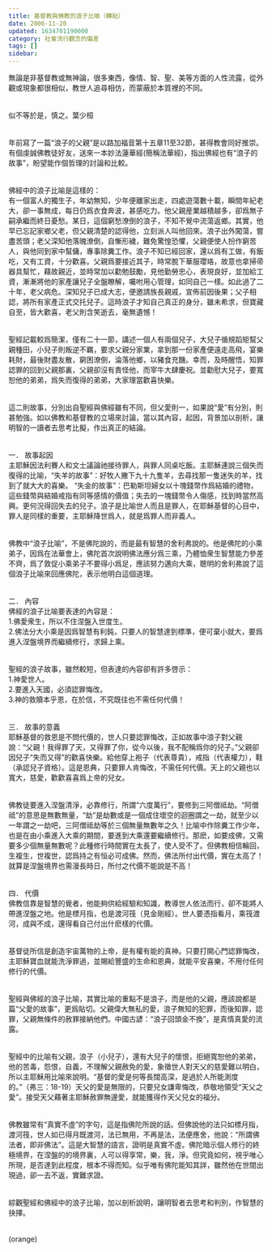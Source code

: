 ```yaml
---
title: 基督教與佛教的浪子比喻（轉貼）
date: 2006-11-20
updated: 1634701190000
category: 社會流行觀念的偏差
tags: []
sidebar: 
---
```


<p>無論是非基督教或無神論，很多東西，像情、智、聖、美等方面的人性流露，從外觀或現象都很相似，教世人追尋相仿，而蒙蔽於本質裡的不同。<br/><br/><br/>似不等於是，慎之。<!--more-->葉少桓 <br/><br/><br/>年前寫了一篇“浪子的父親”是以路加福音第十五章11至32節，甚得教會同好推崇。有個虔誠佛教徒好友，送來一本妙法蓮華經(簡稱法華經)，指出佛經也有“浪子的故事”，盼望能作個哲理的討論和比較。 　　 <br/><br/><br/>佛經中的浪子比喻是這樣的： 　　 <br/>有一個富人的獨生子，年幼無知，少年便離家出走，四處遊蕩數十載，瞬間年紀老大，卻一事無成，每日仍爲衣食奔波，甚感吃力。他父親産業越積越多，卻爲無子嗣承繼而終日憂愁。某日，這個窮愁潦倒的浪子，不知不覺中流蕩返鄉。其實，他早已忘記家鄉父老，但父親清楚的認得他，立刻派人叫他回來。浪子出外闖蕩，嘗盡苦頭；老父深知他落魄潦倒，自慚形穢，難免驚惶恐懼，父親便使人扮作窮苦人，與他同到家中幫傭，專事除糞工作。浪子不知已經回家，還以爲有工做，有飯吃，又有工資，十分歡喜。父親爲要接近其子，時常脫下華服瓔珞，故意也拿掃帚器具幫忙，藉故親近，並時常加以勸勉鼓勵，見他勤勞忠心，表現良好，並加給工資，漸漸將他的家產讓兒子全盤瞭解，囑咐用心管理，如同自己一樣。如此過了二十年，老父病危。深知兒子已成大志，便邀請族長親戚，宣佈前因後果；父子相認，將所有家產正式交托兒子。這時浪子才知自己真正的身分，雖未希求，但寶藏自至，皆大歡喜，老父則含笑逝去，毫無遺憾！ 　<br/><br/><br/>聖經記載較爲簡潔，僅有二十一節，講述一個人有兩個兒子，大兒子循規蹈矩幫父親種田，小兒子則叛逆不羈，要求父親分家業，拿到那一份家產便遠走高飛，宴樂耗財，最後財盡友散，窮困潦倒，淪落他鄉，以豬食充饑。幸而，及時醒悟，知罪認罪的回到父親那裏，父親卻沒有責怪他，而宰牛大肆慶祝。並勸慰大兒子，要寬恕他的弟弟，爲失而復得的弟弟，大家理當歡喜快樂。 　<br/><br/><br/>這二則故事，分別出自聖經與佛經雖有不同，但父愛則一，如果說“愛”有分別，則甚勉強。如以佛教和基督教的立場來討論，當以其內容，起因，背景加以剖析，讓明智的一讀者去思考比擬，作出真正的結論。<br/><br/><br/> 一． 故事起因 　　<br/>主耶穌因法利賽人和文士議論祂接待罪人，與罪人同桌吃飯。主耶穌連說三個失而復得的比喻，“失羊的故事”：好牧人撇下九十九隻羊，去尋找那一隻迷失的羊，找到了就大大的喜樂。 “失金的故事”：巴勒斯坦婦女以十塊錢幣作爲結婚的禮物，這些錢幣與結婚戒指有同等感情的價值；失去的一塊錢幣令人傷感，找到時當然高興。更何況得回失去的兒子。浪子是比喻世人而且是罪人，在耶穌基督的心目中，罪人是同樣的重要，主耶穌降世爲人，就是爲罪人而非義人。 <br/><br/><br/>佛教中“浪子比喻”，不是佛陀說的，而是最有智慧的舍利弗說的。他是佛陀的小乘弟子，因爲在法華會上，佛陀首次說明佛法應分爲三乘，乃體恤衆生智慧能力參差不齊，爲了敦促小乘弟子不要得小爲足，應該努力邁向大乘，聰明的舍利弗說了這個浪子比喻來回應佛陀，表示他明白這個道理。 <br/><br/><br/>二． 內容<br/>佛經的浪子比喻要表達的內容是：<br/> 1.佛愛衆生，所以不住涅盤入世度生。　<br/> 2.佛法分大小乘是因爲智慧有利鈍，只要人的智慧達到標準，便可棄小就大，要爲進入涅盤境界而繼續修行，求歸上乘。 　　<br/><br/><br/>聖經的浪子故事，雖然較短，但表達的內容卻有許多啓示：<br/> 1.神愛世人。<br/> 2.要進入天國，必須認罪悔改。<br/> 3.神的救贖本乎恩，在於信，不究既往也不需任何代價！<br/><br/><br/> 三． 故事的意義 　 　<br/>耶穌基督的救恩是不問代價的，世人只要認罪悔改，正如故事中浪子對父親說：“父親！我得罪了天，又得罪了你，從今以後，我不配稱爲你的兒子。”父親卻因兒子“失而又得”的歡喜快樂。給他穿上袍子（代表尊貴），戒指（代表權力），鞋（承認兒子資格）。這是恩典，只要罪人肯悔改，不需任何代價。天上的父親也以寬大，慈愛，歡歡喜喜爲上帝的兒女。 　 <br/><br/><br/>佛教徒要進入涅盤清淨，必靠修行，所謂“六度萬行”，要修到三阿僧祗劫。“阿僧祗”的意思是無數無量，“劫”是劫數或是一個成住壞空的迴圈謂之一劫，就至少以一年謂之一劫吧，三阿僧祗劫等於三個無量無數年之久！比喻中作除糞工作少年，也是在由小乘進入大乘的期間，要進到大乘還要繼續修行。那麽，如要成佛，又需要多少個無量無數呢？此種修行時間實在太長了，使人受不了。但佛教相信輪回，生複生，世複世，認爲持之有恒必可成佛。然而，佛法所付出代價，實在太高了！就算是涅盤境界也需漫長時日，所付之代價不能說是不高！<br/><br/><br/> 四． 代價<br/>佛教信靠是智慧的覺者，他能夠供給經驗和知識，教導世人依法而行，卻不能將人帶進涅盤之地。他是標月指，也是渡河筏（見金剛經）。世人要憑指看月，乘筏渡河，成與不成，還得看自己付出什麽樣的代價。 　 <br/><br/><br/>基督徒所信是創造宇宙萬物的上帝，是有權有能的真神。只要打開心門認罪悔改，主耶穌寶血就能洗淨罪過，並賜給豐盛的生命和恩典，就能平安喜樂，不用付任何修行的代價。<br/><br/><br/>聖經與佛經的浪子比喻，其實比喻的重點不是浪子，而是他的父親，應該說都是篇“父愛的故事”，更爲貼切。父親偉大無私的愛，浪子無知的犯罪，而後知罪，認罪，父親無條件的赦罪接納他們。中國古諺：“浪子回頭金不換”，是真情真愛的流露。 　　<br/><br/><br/> 聖經中的比喻有父親，浪子（小兒子），還有大兒子的懷恨，拒絕寬恕他的弟弟，他的苦毒，怨恨，自義，不理解父親赦免的愛，象徵世人對天父的慈愛難以明白，所以主耶穌用比喻來說明。“基督的愛是何等長闊高深，是過於人所能測度的。”（弗三：18-19）天父的愛是無限的，只要兒女謙卑悔改，恭敬地領受“天父之愛”。接受天父藉著主耶穌赦罪無邊愛，就能獲得作天父兒女的福分。 　　<br/><br/><br/>佛教雖常有“真實不虛”的字句，這是指佛陀所說的話。但佛說他的法只如標月指，渡河筏，世人如已得月既渡河，法已無用，不再是法，法便應舍，他說：“所謂佛法者，即非佛法”。這是大智慧的語言，證明是真實不虛。佛陀暗示個人修行的終極境界，在涅盤的的境界裏，人可以得享常，樂，我，淨。但究竟如何，視乎唯心所現，是否達到此程度，根本不得而知。似乎唯有佛陀能知其詳，雖然他在世間出現過，卻一去不返，實難求證。<br/><br/><br/>綜觀聖經和佛經中的浪子比喻，加以剖析說明，讓明智者去思考和判別，作智慧的抉擇。<br/><br/><br/>(orange)<br/><br/></p><p> </p><br/>